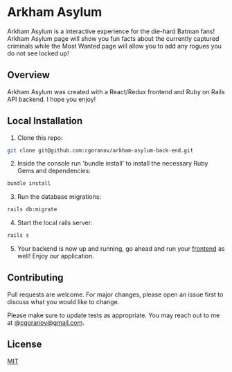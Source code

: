 # Arkham Asylum

Arkham Asylum is a interactive experience for the die-hard Batman fans! Arkham Asylum page will show you fun facts about the currently captured criminals while the Most Wanted page will allow you to add any rogues you do not see locked up! 

## Overview

Arkham Asylum was created with a React/Redux frontend and Ruby on Rails API backend. I hope you enjoy!

## Local Installation

1. Clone this repo:

```bash
git clone git@github.com:cgoranov/arkham-asylum-back-end.git
```
2. Inside the console run 'bundle install' to install the necessary Ruby Gems and dependencies:

```bash
bundle install
```

3. Run the database migrations:

```bash
rails db:migrate
```

4. Start the local rails server:

```bash
rails s
```

5. Your backend is now up and running, go ahead and run your [frontend](https://github.com/cgoranov/arkham-asylum-front-end) as well! Enjoy our application.


## Contributing

Pull requests are welcome. For major changes, please open an issue first to discuss what you would like to change.

Please make sure to update tests as appropriate. You may reach out to me at @cgoranov@gmail.com.

## License

[MIT](https://choosealicense.com/licenses/mit/)
